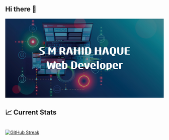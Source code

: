 ## Hi there 👋

<img src="/images/banner.png" />

## :chart_with_upwards_trend: Current Stats

<br/>
<a href="https://git.io/streak-stats"><img src="https://streak-stats.demolab.com?user=bdonti" alt="GitHub Streak" /></a>
